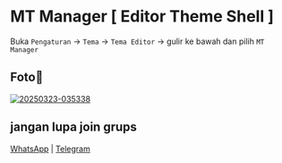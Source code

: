 # MT Manager [ Editor Theme Shell ]

Buka `Pengaturan` -> `Tema` -> `Tema Editor` -> gulir ke bawah dan pilih `MT Manager`

## Foto📸
<a href="https://ibb.co.com/C3hqB6fG"><img src="https://i.ibb.co.com/C3hqB6fG/20250323-035338.jpg" alt="20250323-035338" border="0"></a>

## jangan lupa join grups

[WhatsApp](https://chat.whatsapp.com/Gomu4BhzluT3gaXRHmNs4n) | [Telegram](https://t.me/TarnaWijaya_grup)
